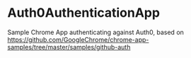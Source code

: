 # Auth0AuthenticationApp
Sample Chrome App authenticating against Auth0, based on https://github.com/GoogleChrome/chrome-app-samples/tree/master/samples/github-auth
